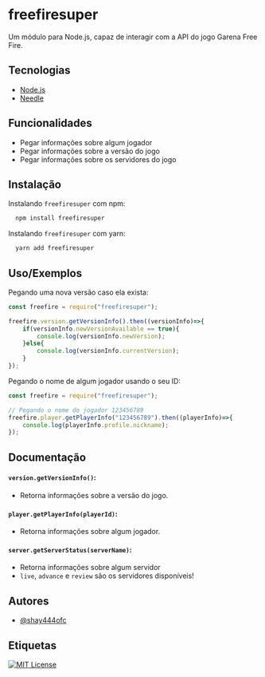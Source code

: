 # freefiresuper

Um módulo para Node.js, capaz de interagir com a API do jogo Garena Free Fire.


## Tecnologias

 - [Node.js](https://nodejs.org/en/)
 - [Needle](https://www.npmjs.com/package/needle)

##  Funcionalidades

- Pegar informações sobre algum jogador
- Pegar informações sobre a versão do jogo
- Pegar informações sobre os servidores do jogo


## Instalação

Instalando `freefiresuper` com npm:

```bash
  npm install freefiresuper
```

Instalando `freefiresuper` com yarn:

```bash
  yarn add freefiresuper
```
    
## Uso/Exemplos

Pegando uma nova versão caso ela exista: 

```javascript
const freefire = require("freefiresuper");

freefire.version.getVersionInfo().then((versionInfo)=>{
    if(versionInfo.newVersionAvailable == true){ 
        console.log(versionInfo.newVersion);
    }else{
        console.log(versionInfo.currentVersion);
    }
});
```

Pegando o nome de algum jogador usando o seu ID:

```javascript
const freefire = require("freefiresuper");

// Pegando o nome do jogador 123456789
freefire.player.getPlayerInfo("123456789").then((playerInfo)=>{
    console.log(playerInfo.profile.nickname);
});
```


## Documentação

#### `version.getVersionInfo()`:
- Retorna informações sobre a versão do jogo.

#### `player.getPlayerInfo(playerId)`:
- Retorna informações sobre algum jogador.

#### `server.getServerStatus(serverName)`:
- Retorna informações sobre algum servidor
- `live`, `advance` e `review` são os servidores disponíveis!

## Autores

- [@shay444ofc](https://github.com/shay444ofc)


## Etiquetas

[![MIT License](https://img.shields.io/badge/License-MIT-green.svg)](https://choosealicense.com/licenses/mit/)
